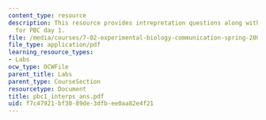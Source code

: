 ```yaml
---
content_type: resource
description: This resource provides intrepretation questions along with their answers
  for PBC day 1.
file: /media/courses/7-02-experimental-biology-communication-spring-2005/f7c47921bf3089de3dfbee0aa82e4f21_pbc1_interps_ans.pdf
file_type: application/pdf
learning_resource_types:
- Labs
ocw_type: OCWFile
parent_title: Labs
parent_type: CourseSection
resourcetype: Document
title: pbc1_interps_ans.pdf
uid: f7c47921-bf30-89de-3dfb-ee0aa82e4f21
---
```


